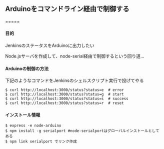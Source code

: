 ## Arduinoをコマンドライン経由で制御する
=====

#### 目的
JenkinsのステータスをArduinoに出力したい

Node.jsサーバを作成して、node-serial経由で制御するという回り道...

#### Arduinoの制御の方法
下記のようなコマンドをJenkinsのシェルスクリプト実行で投げてやる

```
$ curl http://localhost:3000/status?status=e  # error
$ curl http://localhost:3000/status?status=g  # start
$ curl http://localhost:3000/status?status=s  # success
$ curl http://localhost:3000/status?status=r  # reset
```

#### インストール情報

```
$ express -e node-arduino
$ npm install -g serialport #node-serialportはグローバルインストールとしてある
$ npm link serialport でリンク作成
```
